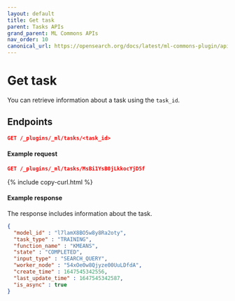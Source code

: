 ```yaml
---
layout: default
title: Get task
parent: Tasks APIs
grand_parent: ML Commons APIs
nav_order: 10
canonical_url: https://opensearch.org/docs/latest/ml-commons-plugin/api/tasks-apis/get-task/
---
```


# Get task

You can retrieve information about a task using the `task_id`.

## Endpoints

```json
GET /_plugins/_ml/tasks/<task_id>
```

#### Example request

```json
GET /_plugins/_ml/tasks/MsBi1YsB0jLkkocYjD5f
```
{% include copy-curl.html %}

#### Example response

The response includes information about the task.

```json
{
  "model_id" : "l7lamX8BO5w8y8Ra2oty",
  "task_type" : "TRAINING",
  "function_name" : "KMEANS",
  "state" : "COMPLETED",
  "input_type" : "SEARCH_QUERY",
  "worker_node" : "54xOe0w8Qjyze00UuLDfdA",
  "create_time" : 1647545342556,
  "last_update_time" : 1647545342587,
  "is_async" : true
}
```
